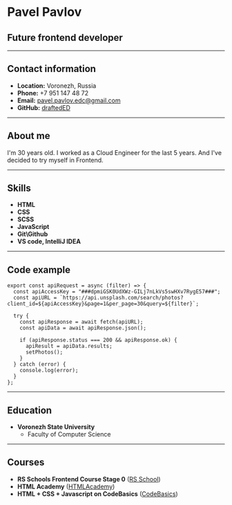# Pavel Pavlov

## Future frontend developer

***********

## Contact information

* __Location:__ Voronezh, Russia
* __Phone:__ +7 951 147 48 72
* __Email:__ pavel.pavlov.edc@gmail.com
* __GitHub:__ [draftedED](https://github.com/draftedED)

***********

## About me

I'm 30 years old. I worked as a Cloud Engineer for the last 5 years. And I've decided to try myself in Frontend.

***********

## Skills

* __HTML__
* __CSS__
* __SCSS__
* __JavaScript__
* __Git\Github__
* __VS code, IntelliJ IDEA__

***********

## Code example

```
export const apiRequest = async (filter) => {
  const apiAccessKey = "###dpmiGSK0UdXWz-GILj7nLkVs5swHXv7RygE57###";
  const apiURL = `https://api.unsplash.com/search/photos?client_id=${apiAccessKey}&page=1&per_page=30&query=${filter}`;

  try {
    const apiResponse = await fetch(apiURL);
    const apiData = await apiResponse.json();

    if (apiResponse.status === 200 && apiResponse.ok) {
      apiResult = apiData.results;
      setPhotos();
    }
  } catch (error) {
    console.log(error);
  }
};
```

***********

## Education

* __Voronezh State University__
    * Faculty of Computer Science

***********

## Courses

* __RS Schools Frontend Course Stage 0__ ([RS School](https://rs.school/))
* __HTML Academy__ ([HTMLAcademy](https://htmlacademy.ru/))
* __HTML + CSS + Javascript on CodeBasics__ ([CodeBasics](https://code-basics.com/ru))